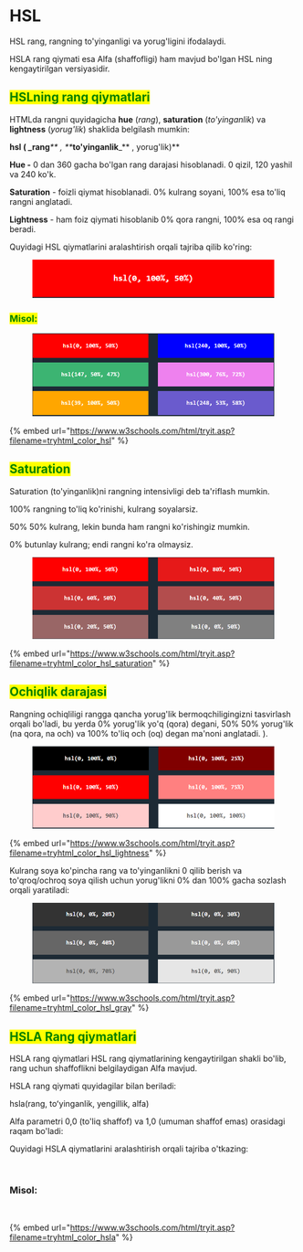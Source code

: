 # HSL

HSL rang, rangning to'yinganligi va yorug'ligini ifodalaydi.

HSLA rang qiymati esa Alfa (shaffofligi) ham mavjud bo'lgan HSL ning kengaytirilgan versiyasidir.

## <mark style="color:green;">HSLning rang qiymatlari</mark>

HTMLda rangni quyidagicha **hue** (_rang_), **saturation** (_to'yinganlik_) va **lightness** (_yorug'lik_) shaklida belgilash mumkin:

**hsl ( \_rang**_\*\* , \*\*_**to'yinganlik**\_\*\* , yorug'lik)\*\*

**Hue -** 0 dan 360 gacha bo'lgan rang darajasi hisoblanadi. 0 qizil, 120 yashil va 240 ko'k.

**Saturation** - foizli qiymat hisoblanadi. 0% kulrang soyani, 100% esa to'liq rangni anglatadi.

**Lightness** - ham foiz qiymati hisoblanib 0% qora rangni, 100% esa oq rangi beradi.

Quyidagi HSL qiymatlarini aralashtirish orqali tajriba qilib ko'ring:

<figure><img src="../../../.gitbook/assets/image (15).png" alt=""><figcaption></figcaption></figure>

### <mark style="color:green;">Misol:</mark>

<figure><img src="../../../.gitbook/assets/image (16).png" alt=""><figcaption></figcaption></figure>

{% embed url="https://www.w3schools.com/html/tryit.asp?filename=tryhtml_color_hsl" %}

## <mark style="color:green;">Saturation</mark>

Saturation (to'yinganlik)ni rangning intensivligi deb ta'riflash mumkin.

100% rangning to'liq ko'rinishi, kulrang soyalarsiz.

50% 50% kulrang, lekin bunda ham rangni ko'rishingiz mumkin.

0% butunlay kulrang; endi rangni ko'ra olmaysiz.

<figure><img src="../../../.gitbook/assets/image (17).png" alt=""><figcaption></figcaption></figure>

{% embed url="https://www.w3schools.com/html/tryit.asp?filename=tryhtml_color_hsl_saturation" %}

## <mark style="color:green;">Ochiqlik darajasi</mark>

Rangning ochiqliligi rangga qancha yorug'lik bermoqchiligingizni tasvirlash orqali bo'ladi, bu yerda 0% yorug'lik yo'q (qora) degani, 50% 50% yorug'lik (na qora, na och) va 100% to'liq och (oq) degan ma'noni anglatadi. ).

<figure><img src="../../../.gitbook/assets/image (18).png" alt=""><figcaption></figcaption></figure>

{% embed url="https://www.w3schools.com/html/tryit.asp?filename=tryhtml_color_hsl_lightness" %}

Kulrang soya ko'pincha rang va to'yinganlikni 0 qilib berish va to'qroq/ochroq soya qilish uchun yorug'likni 0% dan 100% gacha sozlash orqali yaratiladi:

<figure><img src="../../../.gitbook/assets/image (19).png" alt=""><figcaption></figcaption></figure>

{% embed url="https://www.w3schools.com/html/tryit.asp?filename=tryhtml_color_hsl_gray" %}

## <mark style="color:green;">HSLA Rang qiymatlari</mark>

HSLA rang qiymatlari HSL rang qiymatlarining kengaytirilgan shakli bo'lib, rang uchun shaffoflikni belgilaydigan Alfa mavjud.

HSLA rang qiymati quyidagilar bilan beriladi:

hsla(rang, toʻyinganlik, yengillik, alfa)

Alfa parametri 0,0 (to'liq shaffof) va 1,0 (umuman shaffof emas) orasidagi raqam bo'ladi:

Quyidagi HSLA qiymatlarini aralashtirish orqali tajriba o'tkazing:

<figure><img src="../../../.gitbook/assets/image%20(864).png" alt=""><figcaption></figcaption></figure>

### Misol:

<figure><img src="../../../.gitbook/assets/image%20(863).png" alt=""><figcaption></figcaption></figure>

{% embed url="https://www.w3schools.com/html/tryit.asp?filename=tryhtml_color_hsla" %}
